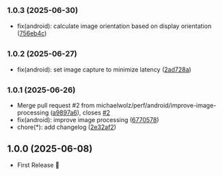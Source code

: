 ## <small>1.0.3 (2025-06-30)</small>

* fix(android): calculate image orientation based on display orientation ([756eb4c](https://github.com/michaelwolz/capacitor-camera-view/commit/756eb4c))

## <small>1.0.2 (2025-06-27)</small>

* fix(android): set image capture to minimize latency ([2ad728a](https://github.com/michaelwolz/capacitor-camera-view/commit/2ad728a))

## <small>1.0.1 (2025-06-26)</small>

* Merge pull request #2 from michaelwolz/perf/android/improve-image-processing ([a9897a6](https://github.com/michaelwolz/capacitor-camera-view/commit/a9897a6)), closes [#2](https://github.com/michaelwolz/capacitor-camera-view/issues/2)
* fix(android): improve image processing ([6770578](https://github.com/michaelwolz/capacitor-camera-view/commit/6770578))
* chore(*): add changelog ([2e32af2](https://github.com/michaelwolz/capacitor-camera-view/commit/2e32af2))

## 1.0.0 (2025-06-08)

- First Release 🎉
